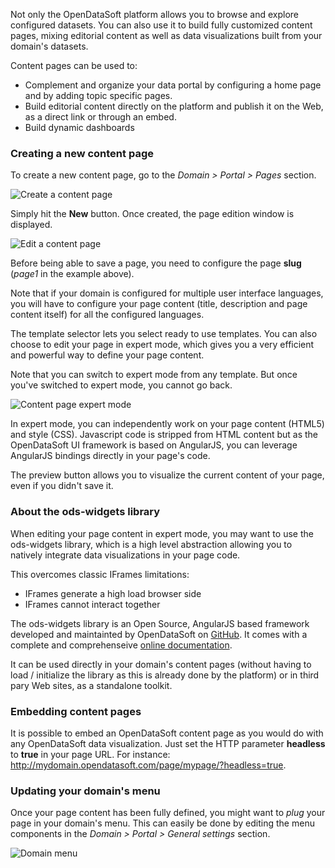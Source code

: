 Not only the OpenDataSoft platform allows you to browse and explore configured datasets. You can also use it to build fully customized content pages, mixing editorial content as well as data visualizations built from your domain's datasets.

Content pages can be used to:

* Complement and organize your data portal by configuring a home page and by adding topic specific pages.
* Build editorial content directly on the platform and publish it on the Web, as a direct link or through an embed.
* Build dynamic dashboards

### Creating a new content page

To create a new content page, go to the *Domain > Portal > Pages* section.

![Create a content page](page-list-en.jpg)

Simply hit the **New** button. Once created, the page edition window is displayed.

![Edit a content page](page-edit-en.jpg)

Before being able to save a page, you need to configure the page **slug** (*page1* in the example above).

Note that if your domain is configured for multiple user interface languages, you will have to configure your page content (title, description and page content itself) for all the configured languages.

The template selector lets you select ready to use templates. You can also choose to edit your page in expert mode, which gives you a very efficient and powerful way to define your page content.

Note that you can switch to expert mode from any template. But once you've switched to expert mode, you cannot go back.

![Content page expert mode](page-expert-en.jpg)

In expert mode, you can independently work on your page content (HTML5) and style (CSS). Javascript code is stripped from HTML content but as the OpenDataSoft UI framework is based on AngularJS, you can leverage AngularJS bindings directly in your page's code.

The preview button allows you to visualize the current content of your page, even if you didn't save it.

### About the ods-widgets library

When editing your page content in expert mode, you may want to use the ods-widgets library, which is a high level abstraction allowing you to natively integrate data visualizations in your page code. 

This overcomes classic IFrames limitations:

* IFrames generate a high load browser side
* IFrames cannot interact together

The ods-widgets library is an Open Source, AngularJS based framework developed and maintainted by OpenDataSoft on [GitHub](https://github.com/opendatasoft/ods-widgets). It comes with a complete and comprehenseive [online documentation](https://opendatasoft.github.io/ods-widgets/docs/).

It can be used directly in your domain's content pages (without having to load / initialize the library as this is already done by the platform) or in third pary Web sites, as a standalone toolkit.

### Embedding content pages

It is possible to embed an OpenDataSoft content page as you would do with any OpenDataSoft data visualization. Just set the HTTP parameter **headless** to **true** in your page URL. For instance: http://mydomain.opendatasoft.com/page/mypage/?headless=true.

### Updating your domain's menu

Once your page content has been fully defined, you might want to *plug* your page in your domain's menu. This can easily be done by editing the menu components in the *Domain > Portal > General settings* section.

![Domain menu](domain-menu-en.jpg)